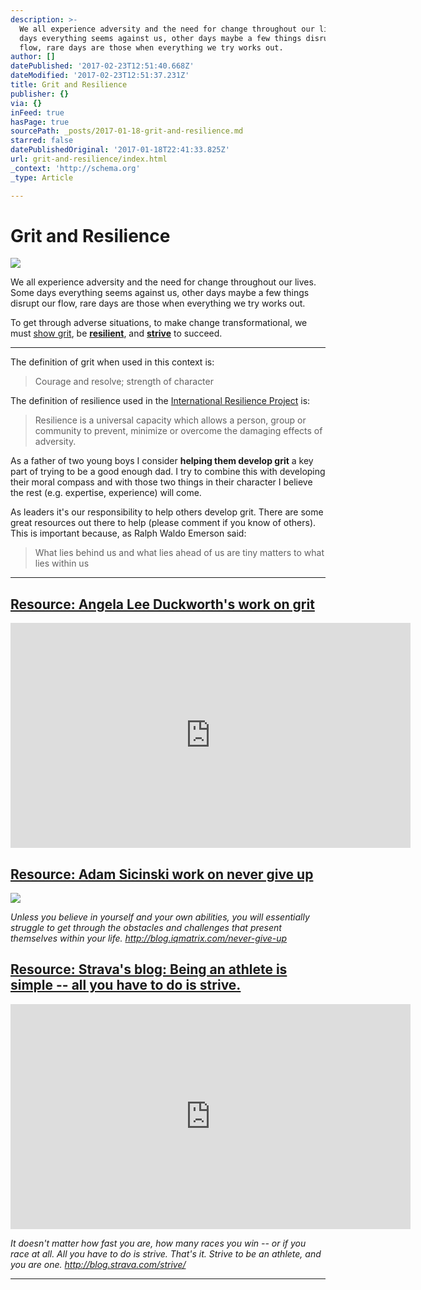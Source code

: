 ```yaml
---
description: >-
  We all experience adversity and the need for change throughout our lives. Some
  days everything seems against us, other days maybe a few things disrupt our
  flow, rare days are those when everything we try works out.
author: []
datePublished: '2017-02-23T12:51:40.668Z'
dateModified: '2017-02-23T12:51:37.231Z'
title: Grit and Resilience
publisher: {}
via: {}
inFeed: true
hasPage: true
sourcePath: _posts/2017-01-18-grit-and-resilience.md
starred: false
datePublishedOriginal: '2017-01-18T22:41:33.825Z'
url: grit-and-resilience/index.html
_context: 'http://schema.org'
_type: Article

---
```

# Grit and Resilience
![](https://the-grid-user-content.s3-us-west-2.amazonaws.com/ed3b7d1d-cc70-42c7-8c76-e509f58cbd29.jpg)

We all experience adversity and the need for change throughout our lives. Some days everything seems against us, other days maybe a few things disrupt our flow, rare days are those when everything we try works out.

To get through adverse situations, to make change transformational, we must [show grit][0], be **[resilient][1]**, and **[strive][2]** to succeed. 

---

The definition of grit when used in this context is:

> Courage and resolve; strength of character

The definition of resilience used in the [International Resilience Project][3] is:

> Resilience is a universal capacity which allows a person, group or community to prevent, minimize or overcome the damaging effects of adversity.

As a father of two young boys I consider **helping them develop grit** a key part of trying to be a good enough dad. I try to combine this with developing their moral compass and with those two things in their character I believe the rest (e.g. expertise, experience) will come.

As leaders it's our responsibility to help others develop grit. There are some great resources out there to help (please comment if you know of others). This is important because, as Ralph Waldo Emerson said:

> What lies behind us and what lies ahead of us are tiny matters to what lies within us

---

## [Resource: Angela Lee Duckworth's work on grit][0]

<iframe src="https://cdn.embedly.com/widgets/media.html?src=https%3A%2F%2Fwww.youtube.com%2Fembed%2FH14bBuluwB8%3Ffeature%3Doembed&amp;url=http%3A%2F%2Fwww.youtube.com%2Fwatch%3Fv%3DH14bBuluwB8&amp;image=https%3A%2F%2Fi.ytimg.com%2Fvi%2FH14bBuluwB8%2Fhqdefault.jpg&amp;key=b7d04c9b404c499eba89ee7072e1c4f7&amp;type=text%2Fhtml&amp;schema=youtube" width="640" height="360" scrolling="no" frameborder="0" allowfullscreen="" style=""></iframe>

## [Resource: Adam Sicinski work on never give up][1]
![](https://the-grid-user-content.s3-us-west-2.amazonaws.com/84b32a21-b4c8-459a-a429-855a9694a1b3.jpg)

_Unless you believe in yourself and your own abilities, you will essentially struggle to get through the obstacles and challenges that present themselves within your life. http://blog.iqmatrix.com/never-give-up_

## [Resource: Strava's blog: Being an athlete is simple -- all you have to do is strive.][2]

<iframe src="https://cdn.embedly.com/widgets/media.html?src=https%3A%2F%2Fwww.youtube.com%2Fembed%2FAfi2A7m4fWU%3Ffeature%3Doembed&amp;url=http%3A%2F%2Fwww.youtube.com%2Fwatch%3Fv%3DAfi2A7m4fWU&amp;image=https%3A%2F%2Fi.ytimg.com%2Fvi%2FAfi2A7m4fWU%2Fhqdefault.jpg&amp;key=b7d04c9b404c499eba89ee7072e1c4f7&amp;type=text%2Fhtml&amp;schema=youtube" width="640" height="360" scrolling="no" frameborder="0" allowfullscreen="" style=""></iframe>

_It doesn't matter how fast you are, how many races you win -- or if you race at all. All you have to do is strive. That's it. Strive to be an athlete, and you are one. http://blog.strava.com/strive/_

---



[0]: https://youtu.be/H14bBuluwB8
[1]: http://blog.iqmatrix.com/never-give-up
[2]: http://blog.strava.com/strive/
[3]: http://www.bibalex.org/search4dev/files/283337/115519.pdf